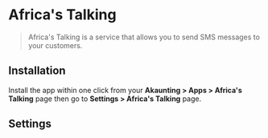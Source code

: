 Africa's Talking
======

> Africa's Talking is a service that allows you to send SMS messages to your customers.

## Installation

Install the app within one click from your **Akaunting > Apps > Africa's Talking** page then go to **Settings > Africa's Talking** page.

## Settings